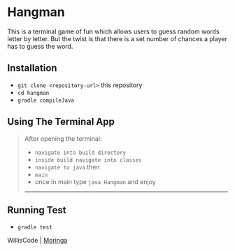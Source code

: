 # Hangman
This is a terminal game of fun which allows users to guess random words letter by letter. But the twist is that there is a set number of chances a player has to guess the word.

## Installation
* `git clone <repository-url>` this repository
* `cd hangman`
* `gradle compileJava`

## Using The Terminal App
> After opening the terminal:
> * `navigate into build directory`
> * `inside build navigate into classes`
> * `navigate to java` then
> * `main`
> * once in main type `java Hangman` and enjoy
> ---
## Running Test
* `gradle test`



WillisCode | [Moringa](moringaschool.com)